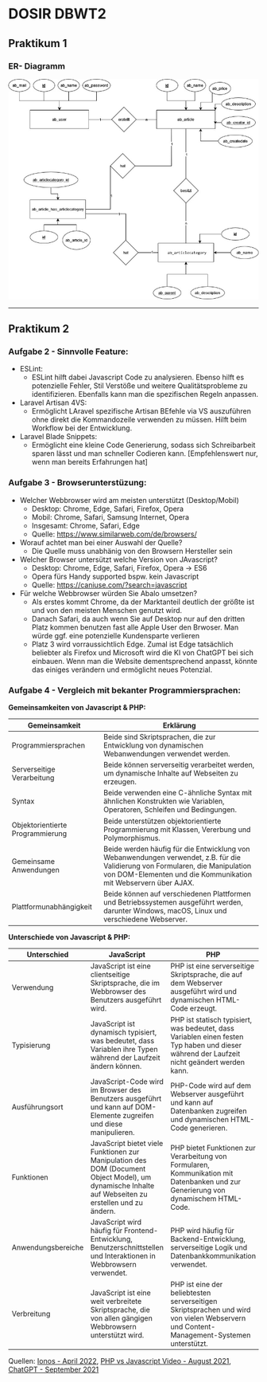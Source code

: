 # DOSIR DBWT2

## Praktikum 1
### ER- Diagramm
![ER-Diagramm](/docs/img/ER_P1_Aufgabe7.jpg)

<hr>

## Praktikum 2
### Aufgabe 2 - Sinnvolle Feature:
- ESLint:
  - ESLint hilft dabei Javascript Code zu analysieren. Ebenso hilft es potenzielle Fehler, Stil Verstöße und weitere Qualitätsprobleme zu identifizieren. Ebenfalls kann man die spezifischen Regeln anpassen.
- Laravel Artisan 4VS:
  - Ermöglicht LAravel spezifische Artisan BEfehle via VS auszuführen ohne direkt die Kommandozeile verwenden zu müssen. Hilft beim Workflow bei der Entwicklung.
- Laravel Blade Snippets:
  - Ermöglicht eine kleine Code Generierung, sodass sich Schreibarbeit sparen lässt und man schneller Codieren kann. [Empfehlenswert nur, wenn man bereits Erfahrungen hat]
  
### Aufgabe 3 - Browserunterstüzung:
- Welcher Webbrowser wird am meisten unterstützt (Desktop/Mobil)
  - Desktop: Chrome, Edge, Safari, Firefox, Opera 
  - Mobil: Chrome, Safari, Samsung Internet, Opera
  - Insgesamt: Chrome, Safari, Edge
  - Quelle: https://www.similarweb.com/de/browsers/
- Worauf achtet man bei einer Auswahl der Quelle?
  - Die Quelle muss unabhänig von den Browsern Hersteller sein
- Welcher Browser untersützt welche Version von JAvascript?
  - Desktop: Chrome, Edge, Safari, Firefox, Opera -> ES6 
  - Opera fürs Handy supported bspw. kein Javascript
  - Quelle: https://caniuse.com/?search=javascript
- Für welche Webbrowser würden Sie Abalo umsetzen?
  - Als erstes kommt Chrome, da der Marktanteil deutlich der größte ist und von den meisten Menschen genutzt wird.
  - Danach Safari, da auch wenn Sie auf Desktop nur auf den dritten Platz kommen benutzen fast alle Apple User den Brwoser. Man würde ggf. eine potenzielle Kundensparte verlieren
  - Platz 3 wird vorraussichtlich Edge. Zumal ist Edge tatsächlich beliebter als Firefox und Microsoft wird die KI von ChatGPT bei sich einbauen. Wenn man die Website dementsprechend anpasst, könnte das einiges verändern und ermöglicht neues Potenzial.

### Aufgabe 4 - Vergleich mit bekanter Programmiersprachen:

**Gemeinsamkeiten von Javascript & PHP:**

| Gemeinsamkeit  | Erklärung |
|---|-------------|
| Programmiersprachen | Beide sind Skriptsprachen, die zur Entwicklung von dynamischen Webanwendungen verwendet werden. |
| Serverseitige Verarbeitung | Beide können serverseitig verarbeitet werden, um dynamische Inhalte auf Webseiten zu erzeugen. |
| Syntax | Beide verwenden eine C-ähnliche Syntax mit ähnlichen Konstrukten wie Variablen, Operatoren, Schleifen und Bedingungen. |
| Objektorientierte Programmierung |Beide unterstützen objektorientierte Programmierung mit Klassen, Vererbung und Polymorphismus. |
| Gemeinsame Anwendungen | Beide werden häufig für die Entwicklung von Webanwendungen verwendet, z.B. für die Validierung von Formularen, die Manipulation von DOM-Elementen und die Kommunikation mit Webservern über AJAX. |
| Plattformunabhängigkeit | Beide können auf verschiedenen Plattformen und Betriebssystemen ausgeführt werden, darunter Windows, macOS, Linux und verschiedene Webserver. |

**Unterschiede von Javascript & PHP:**

| Unterschied  | JavaScript | PHP |
|---|-------------|-----|
| Verwendung | JavaScript ist eine clientseitige Skriptsprache, die im Webbrowser des Benutzers ausgeführt wird. | PHP ist eine serverseitige Skriptsprache, die auf dem Webserver ausgeführt wird und dynamischen HTML-Code erzeugt. |
| Typisierung | JavaScript ist dynamisch typisiert, was bedeutet, dass Variablen ihre Typen während der Laufzeit ändern können. | PHP ist statisch typisiert, was bedeutet, dass Variablen einen festen Typ haben und dieser während der Laufzeit nicht geändert werden kann. |
| Ausführungsort | JavaScript-Code wird im Browser des Benutzers ausgeführt und kann auf DOM-Elemente zugreifen und diese manipulieren. | PHP-Code wird auf dem Webserver ausgeführt und kann auf Datenbanken zugreifen und dynamischen HTML-Code generieren. |
| Funktionen | JavaScript bietet viele Funktionen zur Manipulation des DOM (Document Object Model), um dynamische Inhalte auf Webseiten zu erstellen und zu ändern. | PHP bietet Funktionen zur Verarbeitung von Formularen, Kommunikation mit Datenbanken und zur Generierung von dynamischem HTML-Code. |
| Anwendungsbereiche | JavaScript wird häufig für Frontend-Entwicklung, Benutzerschnittstellen und Interaktionen in Webbrowsern verwendet. | PHP wird häufig für Backend-Entwicklung, serverseitige Logik und Datenbankkommunikation verwendet. |
| Verbreitung | JavaScript ist eine weit verbreitete Skriptsprache, die von allen gängigen Webbrowsern unterstützt wird. | PHP ist eine der beliebtesten serverseitigen Skriptsprachen und wird von vielen Webservern und Content-Management-Systemen unterstützt. |

Quellen: [Ionos - April 2022](https://www.ionos.de/digitalguide/websites/web-entwicklung/php-vs-javascript/), [PHP vs Javascript Video - August 2021](https://www.youtube.com/watch?v=hZhQyA5cvDs), [ChatGPT - September 2021](https://chat.openai.com/)